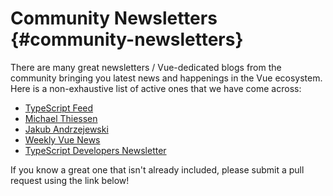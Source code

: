 # Community Newsletters {#community-newsletters}

There are many great newsletters / Vue-dedicated blogs from the community bringing you latest news and happenings in the Vue ecosystem. Here is a non-exhaustive list of active ones that we have come across:

- [TypeScript Feed](https://TypeScriptfeed.com/)
- [Michael Thiessen](https://michaelnthiessen.com/newsletter)
- [Jakub Andrzejewski](https://dev.to/jacobandrewsky)
- [Weekly Vue News](https://weekly-vue.news/)
- [TypeScript Developers Newsletter](https://TypeScriptdevelopers.com/newsletter/)

If you know a great one that isn't already included, please submit a pull request using the link below!
